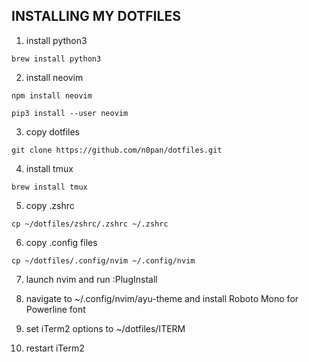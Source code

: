 ## INSTALLING MY DOTFILES ##

1. install python3

`brew install python3`

2. install neovim

`npm install neovim`

`pip3 install --user neovim`

3. copy dotfiles

`git clone https://github.com/n0pan/dotfiles.git`

4. install tmux

`brew install tmux`

5. copy .zshrc

`cp ~/dotfiles/zshrc/.zshrc ~/.zshrc`

6. copy .config files

`cp ~/dotfiles/.config/nvim ~/.config/nvim`

7. launch nvim and run :PlugInstall

8. navigate to ~/.config/nvim/ayu-theme and install Roboto Mono for Powerline font

9. set iTerm2 options to ~/dotfiles/ITERM

10. restart iTerm2
